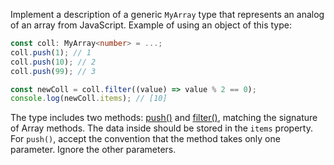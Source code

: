 
Implement a description of a generic `MyArray` type that represents an analog of an array from JavaScript. Example of using an object of this type:

```typescript
const coll: MyArray<number> = ...;
coll.push(1); // 1
coll.push(10); // 2
coll.push(99); // 3

const newColl = coll.filter((value) => value % 2 == 0);
console.log(newColl.items); // [10]
```

The type includes two methods: [push()](https://developer.mozilla.org/en-US/docs/Web/JavaScript/Reference/Global_Objects/Array/push) and [filter()](https://developer.mozilla.org/en-US/docs/Web/JavaScript/Reference/Global_Objects/Array/filter), matching the signature of Array methods. The data inside should be stored in the `items` property. For `push()`, accept the convention that the method takes only one parameter. Ignore the other parameters.
